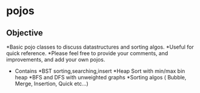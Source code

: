 # pojos
## Objective
*Basic pojo classes to discuss datastructures and sorting algos.
	*Useful for quick reference.
	*Please feel free to provide your comments, and improvements, and add your own pojos.
* Contains
	*BST sorting,searching,insert
	*Heap Sort with min/max bin heap
	*BFS and DFS with unweighted graphs
	*Sorting algos ( Bubble, Merge, Insertion, Quick etc...)